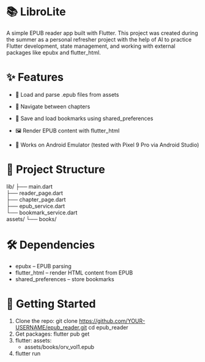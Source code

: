 # 📚 LibroLite

A simple EPUB reader app built with Flutter. This project was created during the summer as a personal refresher project with the help of AI to practice Flutter development, state management, and working with external packages like epubx and flutter_html.


# ✨ Features

* 📖 Load and parse .epub files from assets

* 🧭 Navigate between chapters

* 🔖 Save and load bookmarks using shared_preferences

* 🖼 Render EPUB content with flutter_html

* 📱 Works on Android Emulator (tested with Pixel 9 Pro via Android Studio)

# 📂 Project Structure
lib/
├── main.dart                 
├── reader_page.dart         
├── chapter_page.dart         
├── epub_service.dart       
└── bookmark_service.dart   
assets/
└── books/                  

# 🛠 Dependencies

* epubx
 – EPUB parsing
* flutter_html
 – render HTML content from EPUB
* shared_preferences
 – store bookmarks

# 🚀 Getting Started
1. Clone the repo:
git clone https://github.com/YOUR-USERNAME/epub_reader.git
cd epub_reader
2. Get packages:
   flutter pub get
3. flutter:
  assets:
    - assets/books/orv_vol1.epub
4. flutter run


